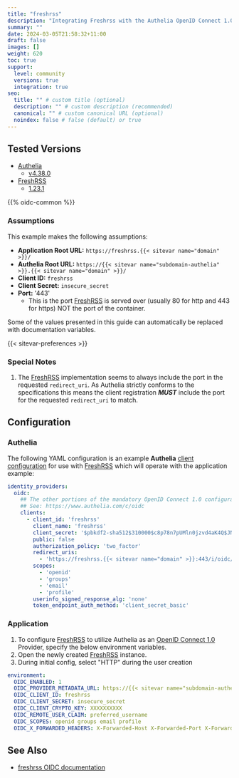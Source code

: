 ```yaml
---
title: "freshrss"
description: "Integrating Freshrss with the Authelia OpenID Connect 1.0 Provider."
summary: ""
date: 2024-03-05T21:58:32+11:00
draft: false
images: []
weight: 620
toc: true
support:
  level: community
  versions: true
  integration: true
seo:
  title: "" # custom title (optional)
  description: "" # custom description (recommended)
  canonical: "" # custom canonical URL (optional)
  noindex: false # false (default) or true
---
```


## Tested Versions

* [Authelia]
  * [v4.38.0](https://github.com/authelia/authelia/releases/tag/v4.38.0)
* [FreshRSS]
  * [1.23.1](https://github.com/FreshRSS/FreshRSS/releases/tag/1.23.1)

{{% oidc-common %}}

### Assumptions

This example makes the following assumptions:

* __Application Root URL:__ `https://freshrss.{{< sitevar name="domain" >}}/`
* __Authelia Root URL:__ `https://{{< sitevar name="subdomain-authelia" >}}.{{< sitevar name="domain" >}}/`
* __Client ID:__ `freshrss`
* __Client Secret:__ `insecure_secret`
* __Port:__ '443'
  * This is the port [FreshRSS] is served over (usually 80 for http and 443 for https) NOT the port of the container.

Some of the values presented in this guide can automatically be replaced with documentation variables.

{{< sitevar-preferences >}}

### Special Notes

1. The [FreshRSS] implementation seems to always include the port in the requested `redirect_uri`. As Authelia strictly
   conforms to the specifications this means the client registration **_MUST_** include the port for the requested
   `redirect_uri` to match.

## Configuration

### Authelia

The following YAML configuration is an example __Authelia__ [client configuration] for use with [FreshRSS] which will
operate with the application example:

```yaml {title="configuration.yml"}
identity_providers:
  oidc:
    ## The other portions of the mandatory OpenID Connect 1.0 configuration go here.
    ## See: https://www.authelia.com/c/oidc
    clients:
      - client_id: 'freshrss'
        client_name: 'freshrss'
        client_secret: '$pbkdf2-sha512$310000$c8p78n7pUMln0jzvd4aK4Q$JNRBzwAo0ek5qKn50cFzzvE9RXV88h1wJn5KGiHrD0YKtZaR/nCb2CJPOsKaPK0hjf.9yHxzQGZziziccp6Yng'  # The digest of 'insecure_secret'.
        public: false
        authorization_policy: 'two_factor'
        redirect_uris:
          - 'https://freshrss.{{< sitevar name="domain" >}}:443/i/oidc/'
        scopes:
          - 'openid'
          - 'groups'
          - 'email'
          - 'profile'
        userinfo_signed_response_alg: 'none'
        token_endpoint_auth_method: 'client_secret_basic'
```

### Application

1. To configure [FreshRSS] to utilize Authelia as an [OpenID Connect 1.0](https://www.authelia.com/integration/openid-connect/introduction/) Provider, specify the below environment
   variables.
2. Open the newly created [FreshRSS] instance.
3. During initial config, select "HTTP" during the user creation

```yaml
environment:
  OIDC_ENABLED: 1
  OIDC_PROVIDER_METADATA_URL: https://{{< sitevar name="subdomain-authelia" >}}.{{< sitevar name="domain" >}}/.well-known/openid-configuration
  OIDC_CLIENT_ID: freshrss
  OIDC_CLIENT_SECRET: insecure_secret
  OIDC_CLIENT_CRYPTO_KEY: XXXXXXXXXX
  OIDC_REMOTE_USER_CLAIM: preferred_username
  OIDC_SCOPES: openid groups email profile
  OIDC_X_FORWARDED_HEADERS: X-Forwarded-Host X-Forwarded-Port X-Forwarded-Proto
```

## See Also

- [freshrss OIDC documentation](https://freshrss.github.io/FreshRSS/en/admins/16_OpenID-Connect.html)

[Authelia]: https://www.authelia.com
[FreshRSS]: https://freshrss.github.io/FreshRSS/
[OpenID Connect 1.0]: ../../openid-connect/introduction.md
[client configuration]: ../../../configuration/identity-providers/openid-connect/clients.md
